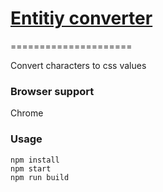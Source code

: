 # [Entitiy converter][0]
=====================

Convert characters to css values

### Browser support
Chrome

### Usage

```
npm install
npm start
npm run build
```
[0]: http://celinebonin.com/entity-converter/
